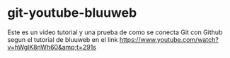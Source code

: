 # git-youtube-bluuweb
Este es un video tutorial y una prueba de como se conecta Git con Github segun el tutorial de bluuweb en el link https://www.youtube.com/watch?v=hWglK8nWh60&amp;t=291s
